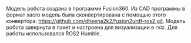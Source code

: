 Модель робота создана в программе Fusion360. Из CAD программы в формат xacro модель была сконвертирована с помощью этого конвертора: https://github.com/dheena2k2/fusion2urdf-ros2.git. 
Модель робота завернута в пакет и настроена для визуализации в rviz. Для работы использовался ROS2 Humble.
